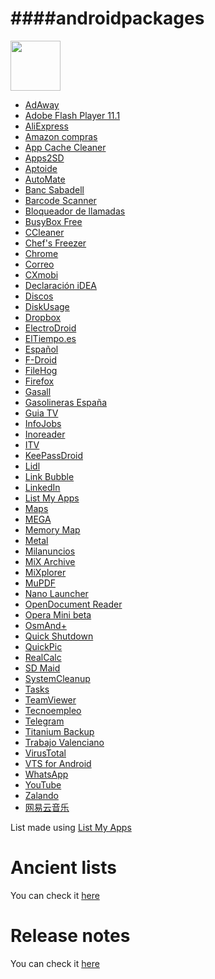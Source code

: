 ####androidpackages
=============================================
<img src="http://img.europapress.net/fotoweb/fotonoticia_20150818123713_980_031_406.jpg" width="80">

* [AdAway](play.google.com/store/apps/details?id=org.adaway) 
* [Adobe Flash Player 11.1](play.google.com/store/apps/details?id=com.adobe.flashplayer) 
* [AliExpress](play.google.com/store/apps/details?id=com.alibaba.aliexpresshd) 
* [Amazon compras](play.google.com/store/apps/details?id=com.amazon.mShop.android.shopping) 
* [App Cache Cleaner](play.google.com/store/apps/details?id=mobi.infolife.cache) 
* [Apps2SD](play.google.com/store/apps/details?id=in.co.pricealert.apps2sd) 
* [Aptoide](play.google.com/store/apps/details?id=cm.aptoide.pt) 
* [AutoMate](play.google.com/store/apps/details?id=com.bitspice.automate) 
* [Banc Sabadell](play.google.com/store/apps/details?id=net.inverline.bancosabadell.officelocator.android) 
* [Barcode Scanner](play.google.com/store/apps/details?id=com.google.zxing.client.android) 
* [Bloqueador de llamadas](play.google.com/store/apps/details?id=com.androidrocker.callblocker) 
* [BusyBox Free](play.google.com/store/apps/details?id=stericson.busybox) 
* [CCleaner](play.google.com/store/apps/details?id=com.piriform.ccleaner) 
* [Chef's Freezer](play.google.com/store/apps/details?id=com.chef.freezer) 
* [Chrome](play.google.com/store/apps/details?id=com.android.chrome) 
* [Correo](play.google.com/store/apps/details?id=com.boxer.email) 
* [CXmobi](play.google.com/store/apps/details?id=com.ideaknow.catalunyacaixa) 
* [Declaración iDEA](play.google.com/store/apps/details?id=es.tirea.declaracionidea) 
* [Discos](play.google.com/store/apps/details?id=com.mobile_infographics_tools.mydrive) 
* [DiskUsage](play.google.com/store/apps/details?id=com.google.android.diskusage) 
* [Dropbox](play.google.com/store/apps/details?id=com.dropbox.android) 
* [ElectroDroid](play.google.com/store/apps/details?id=it.android.demi.elettronica) 
* [ElTiempo.es](https://play.google.com/store/apps/details?id=es.eltiempo.weatherapp) 
* [Español](play.google.com/store/apps/details?id=com.android.mixplorer.local.es) 
* [F-Droid](play.google.com/store/apps/details?id=org.fdroid.fdroid) 
* [FileHog](play.google.com/store/apps/details?id=com.houseperez.filehog) 
* [Firefox](play.google.com/store/apps/details?id=org.mozilla.firefox) 
* [Gasall](play.google.com/store/apps/details?id=com.gasall) 
* [Gasolineras España](play.google.com/store/apps/details?id=com.mobialia.gas.spain) 
* [Guia TV](play.google.com/store/apps/details?id=net.micene.minigroup.palimpsests.lite) 
* [InfoJobs](play.google.com/store/apps/details?id=net.infojobs.mobile.android) 
* [Inoreader](play.google.com/store/apps/details?id=com.innologica.inoreader) 
* [ITV](play.google.com/store/apps/details?id=appinventor.ai_itiotajasp.ITV_02) 
* [KeePassDroid](play.google.com/store/apps/details?id=com.android.keepass) 
* [Lidl](play.google.com/store/apps/details?id=de.sec.mobile) 
* [Link Bubble](play.google.com/store/apps/details?id=com.linkbubble.playstore) 
* [LinkedIn](play.google.com/store/apps/details?id=com.linkedin.android) 
* [List My Apps](play.google.com/store/apps/details?id=de.onyxbits.listmyapps) 
* [Maps](play.google.com/store/apps/details?id=com.google.android.apps.maps) 
* [MEGA](play.google.com/store/apps/details?id=nz.mega.android) 
* [Memory Map](play.google.com/store/apps/details?id=com.jzap.memorymap) 
* [Metal](play.google.com/store/apps/details?id=com.nam.fbwrapper) 
* [Milanuncios](play.google.com/store/apps/details?id=com.muba.anuncios) 
* [MiX Archive](play.google.com/store/apps/details?id=com.mixplorer.addon.archive) 
* [MiXplorer](play.google.com/store/apps/details?id=com.mixplorer) 
* [MuPDF](play.google.com/store/apps/details?id=com.artifex.mupdfdemo) 
* [Nano Launcher](play.google.com/store/apps/details?id=com.cooeeui.zenlauncher) 
* [OpenDocument Reader](play.google.com/store/apps/details?id=at.tomtasche.reader) 
* [Opera Mini beta](play.google.com/store/apps/details?id=com.opera.mini.native.beta) 
* [OsmAnd+](play.google.com/store/apps/details?id=net.osmand.plus) 
* [Quick Shutdown](play.google.com/store/apps/details?id=com.grrmode.quickshutdown) 
* [QuickPic](play.google.com/store/apps/details?id=com.alensw.PicFolder) 
* [RealCalc](play.google.com/store/apps/details?id=uk.co.nickfines.RealCalc) 
* [SD Maid](play.google.com/store/apps/details?id=eu.thedarken.sdm) 
* [SystemCleanup](play.google.com/store/apps/details?id=com.SystemCleanup.Inteks.org) 
* [Tasks](play.google.com/store/apps/details?id=org.tasks) 
* [TeamViewer](play.google.com/store/apps/details?id=com.teamviewer.teamviewer.market.mobile) 
* [Tecnoempleo](play.google.com/store/apps/details?id=Tecnoempleo.com) 
* [Telegram](play.google.com/store/apps/details?id=org.telegram.messenger) 
* [Titanium Backup](play.google.com/store/apps/details?id=com.keramidas.TitaniumBackup) 
* [Trabajo Valenciano](play.google.com/store/apps/details?id=com.rss.gva) 
* [VirusTotal](play.google.com/store/apps/details?id=com.virustotal) 
* [VTS for Android](play.google.com/store/apps/details?id=com.nowsecure.android.vts) 
* [WhatsApp](play.google.com/store/apps/details?id=com.whatsapp) 
* [YouTube](play.google.com/store/apps/details?id=com.google.android.youtube) 
* [Zalando](play.google.com/store/apps/details?id=de.zalando.mobile) 
* [网易云音乐](play.google.com/store/apps/details?id=com.netease.cloudmusic)

List made using [List My Apps](https://play.google.com/store/apps/details?id=de.onyxbits.listmyapps)

Ancient lists
=============================================
You can check it [here](https://github.com/adgellida/androidpackages/tree/master/Ancient%20lists)

Release notes
=============================================
You can check it [here](https://github.com/adgellida/androidpackages/releases)
